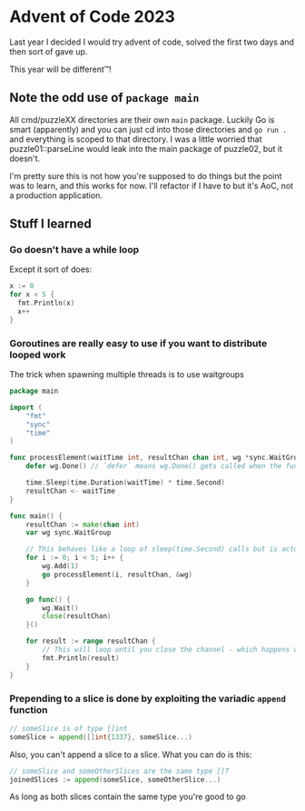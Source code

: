 # Advent of Code 2023

Last year I decided I would try advent of code, solved the first two days and then sort of gave up.

This year will be different™️!

## Note the odd use of `package main`

All cmd/puzzleXX directories are their own `main` package. Luckily Go is smart (apparently) and you can just cd into those directories and `go run .` and everything is scoped to that directory. I was a little worried that puzzle01::parseLine would leak into the main package of puzzle02, but it doesn't.

I'm pretty sure this is not how you're supposed to do things but the point was to learn, and this works for now. I'll refactor if I have to but it's AoC, not a production application.

## Stuff I learned

### Go doesn't have a while loop

Except it sort of does:
```go
x := 0
for x < 5 {
  fmt.Println(x)
  x++
}
```

### Goroutines are really easy to use if you want to distribute looped work
The trick when spawning multiple threads is to use waitgroups 

```go
package main

import (
	"fmt"
	"sync"
	"time"
)

func processElement(waitTime int, resultChan chan int, wg *sync.WaitGroup) {
	defer wg.Done() // `defer` means wg.Done() gets called when the function exits

	time.Sleep(time.Duration(waitTime) * time.Second)
	resultChan <- waitTime
}

func main() {
	resultChan := make(chan int)
	var wg sync.WaitGroup

	// This behaves like a loop of sleep(time.Second) calls but is actually parallel
	for i := 0; i < 5; i++ {
		wg.Add(1)
		go processElement(i, resultChan, &wg)
	}

	go func() {
		wg.Wait()
		close(resultChan)
	}()

	for result := range resultChan {
		// This will loop until you close the channel - which happens when the wg is done
		fmt.Println(result)
	}
}
```

### Prepending to a slice is done by exploiting the variadic `append` function

```go
// someSlice is of type []int
someSlice = append([]int{1337}, someSlice...)
```

Also, you can't append a slice to a slice. What you can do is this:

```go
// someSlice and someOtherSlices are the same type []T
joinedSlices := append(someSlice, someOtherSlice...)
```

As long as both slices contain the same type you're good to go
